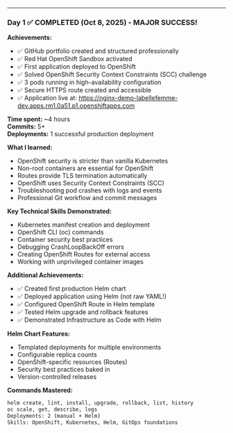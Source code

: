 
---

### Day 1 ✅ COMPLETED (Oct 8, 2025) - MAJOR SUCCESS!

**Achievements:**
- ✅ GitHub portfolio created and structured professionally
- ✅ Red Hat OpenShift Sandbox activated
- ✅ First application deployed to OpenShift
- ✅ Solved OpenShift Security Context Constraints (SCC) challenge
- ✅ 3 pods running in high-availability configuration
- ✅ Secure HTTPS route created and accessible
- ✅ Application live at: https://nginx-demo-labellefemme-dev.apps.rm1.0a51.p1.openshiftapps.com

**Time spent:** ~4 hours  
**Commits:** 5+  
**Deployments:** 1 successful production deployment

**What I learned:**
- OpenShift security is stricter than vanilla Kubernetes
- Non-root containers are essential for OpenShift
- Routes provide TLS termination automatically
- OpenShift uses Security Context Constraints (SCC)
- Troubleshooting pod crashes with logs and events
- Professional Git workflow and commit messages

**Key Technical Skills Demonstrated:**
- Kubernetes manifest creation and deployment
- OpenShift CLI (oc) commands
- Container security best practices
- Debugging CrashLoopBackOff errors
- Creating OpenShift Routes for external access
- Working with unprivileged container images


**Additional Achievements:**
- ✅ Created first production Helm chart
- ✅ Deployed application using Helm (not raw YAML!)
- ✅ Configured OpenShift Route in Helm template
- ✅ Tested Helm upgrade and rollback features
- ✅ Demonstrated Infrastructure as Code with Helm

**Helm Chart Features:**
- Templated deployments for multiple environments
- Configurable replica counts
- OpenShift-specific resources (Routes)
- Security best practices baked in
- Version-controlled releases

**Commands Mastered:**
```bash
helm create, lint, install, upgrade, rollback, list, history
oc scale, get, describe, logs
Deployments: 2 (manual + Helm)
Skills: OpenShift, Kubernetes, Helm, GitOps foundations

